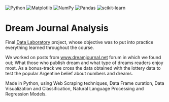![Python](https://img.shields.io/badge/python-3670A0?style=for-the-badge&logo=python&logoColor=ffdd54)
![Matplotlib](https://img.shields.io/badge/Matplotlib-%23ffffff.svg?style=for-the-badge&logo=Matplotlib&logoColor=black)
![NumPy](https://img.shields.io/badge/numpy-%23013243.svg?style=for-the-badge&logo=numpy&logoColor=white)
![Pandas](https://img.shields.io/badge/pandas-%23150458.svg?style=for-the-badge&logo=pandas&logoColor=white)
![scikit-learn](https://img.shields.io/badge/scikit--learn-%23F7931E.svg?style=for-the-badge&logo=scikit-learn&logoColor=white)


# Dream Journal Analysis

Final [Data Laboratory](https://github.com/machulsky61/Data-Laboratory) project, whose objective was to put into practice everything learned throughout the course.

We worked on posts from www.dreamjournal.net forum in which we found out; What those who publish dream and what type of dreams readers enjoy most. As a bonus-track we cross the data obtained with the lottery data to test the popular Argentine belief about numbers and dreams.

Made in Python, using Web Scraping techniques, Data Frame curation, Data Visualization and Classification, Natural Language Processing and Regression Models.
